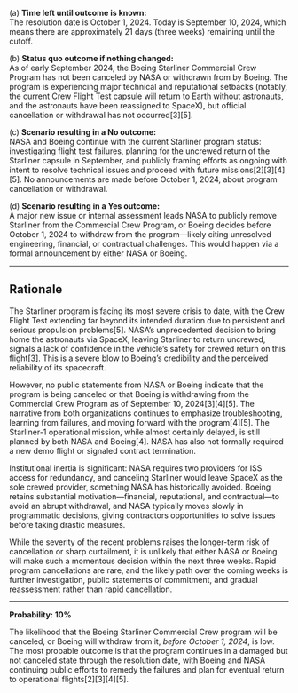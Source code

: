 (a) **Time left until outcome is known:**  
The resolution date is October 1, 2024. Today is September 10, 2024, which means there are approximately 21 days (three weeks) remaining until the cutoff.

(b) **Status quo outcome if nothing changed:**  
As of early September 2024, the Boeing Starliner Commercial Crew Program has not been canceled by NASA or withdrawn from by Boeing. The program is experiencing major technical and reputational setbacks (notably, the current Crew Flight Test capsule will return to Earth without astronauts, and the astronauts have been reassigned to SpaceX), but official cancellation or withdrawal has not occurred[3][5].

(c) **Scenario resulting in a No outcome:**  
NASA and Boeing continue with the current Starliner program status: investigating flight test failures, planning for the uncrewed return of the Starliner capsule in September, and publicly framing efforts as ongoing with intent to resolve technical issues and proceed with future missions[2][3][4][5]. No announcements are made before October 1, 2024, about program cancellation or withdrawal.

(d) **Scenario resulting in a Yes outcome:**  
A major new issue or internal assessment leads NASA to publicly remove Starliner from the Commercial Crew Program, or Boeing decides before October 1, 2024 to withdraw from the program—likely citing unresolved engineering, financial, or contractual challenges. This would happen via a formal announcement by either NASA or Boeing.

---

## Rationale

The Starliner program is facing its most severe crisis to date, with the Crew Flight Test extending far beyond its intended duration due to persistent and serious propulsion problems[5]. NASA’s unprecedented decision to bring home the astronauts via SpaceX, leaving Starliner to return uncrewed, signals a lack of confidence in the vehicle’s safety for crewed return on this flight[3]. This is a severe blow to Boeing’s credibility and the perceived reliability of its spacecraft.

However, no public statements from NASA or Boeing indicate that the program is being canceled or that Boeing is withdrawing from the Commercial Crew Program as of September 10, 2024[3][4][5]. The narrative from both organizations continues to emphasize troubleshooting, learning from failures, and moving forward with the program[4][5]. The Starliner-1 operational mission, while almost certainly delayed, is still planned by both NASA and Boeing[4]. NASA has also not formally required a new demo flight or signaled contract termination.

Institutional inertia is significant: NASA requires two providers for ISS access for redundancy, and canceling Starliner would leave SpaceX as the sole crewed provider, something NASA has historically avoided. Boeing retains substantial motivation—financial, reputational, and contractual—to avoid an abrupt withdrawal, and NASA typically moves slowly in programmatic decisions, giving contractors opportunities to solve issues before taking drastic measures.

While the severity of the recent problems raises the longer-term risk of cancellation or sharp curtailment, it is unlikely that either NASA or Boeing will make such a momentous decision within the next three weeks. Rapid program cancellations are rare, and the likely path over the coming weeks is further investigation, public statements of commitment, and gradual reassessment rather than rapid cancellation.

---

**Probability: 10%**

The likelihood that the Boeing Starliner Commercial Crew program will be canceled, or Boeing will withdraw from it, *before October 1, 2024*, is low. The most probable outcome is that the program continues in a damaged but not canceled state through the resolution date, with Boeing and NASA continuing public efforts to remedy the failures and plan for eventual return to operational flights[2][3][4][5].